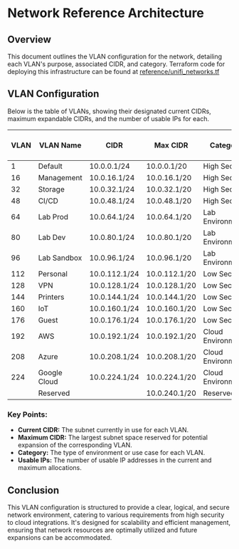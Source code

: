 # Network Reference Architecture

## Overview

This document outlines the VLAN configuration for the network, detailing each VLAN's purpose, associated CIDR, and category. Terraform code for deploying this infrastructure can be found at [reference/unifi_networks.tf](reference/unifi_networks.tf)

## VLAN Configuration

Below is the table of VLANs, showing their designated current CIDRs, maximum expandable CIDRs, and the number of usable IPs for each.

| VLAN | VLAN Name    | CIDR          | Max CIDR      | Category           | Usable IPs | Max Usable IPs |
|------|--------------|---------------|---------------|--------------------|------------|----------------|
| 1    | Default      | 10.0.0.1/24   | 10.0.0.1/20   | High Security      | 254        | 4094           |
| 16   | Management   | 10.0.16.1/24  | 10.0.16.1/20  | High Security      | 254        | 4094           |
| 32   | Storage      | 10.0.32.1/24  | 10.0.32.1/20  | High Security      | 254        | 4094           |
| 48   | CI/CD        | 10.0.48.1/24  | 10.0.48.1/20  | High Security      | 254        | 4094           |
| 64   | Lab Prod     | 10.0.64.1/24  | 10.0.64.1/20  | Lab Environments   | 254        | 4094           |
| 80   | Lab Dev      | 10.0.80.1/24  | 10.0.80.1/20  | Lab Environments   | 254        | 4094           |
| 96   | Lab Sandbox  | 10.0.96.1/24  | 10.0.96.1/20  | Lab Environments   | 254        | 4094           |
| 112  | Personal     | 10.0.112.1/24 | 10.0.112.1/20 | Low Security       | 254        | 4094           |
| 128  | VPN          | 10.0.128.1/24 | 10.0.128.1/20 | Low Security       | 254        | 4094           |
| 144  | Printers     | 10.0.144.1/24 | 10.0.144.1/20 | Low Security       | 254        | 4094           |
| 160  | IoT          | 10.0.160.1/24 | 10.0.160.1/20 | Low Security       | 254        | 4094           |
| 176  | Guest        | 10.0.176.1/24 | 10.0.176.1/20 | Low Security       | 254        | 4094           |
| 192  | AWS          | 10.0.192.1/24 | 10.0.192.1/20 | Cloud Environments | 254        | 4094           |
| 208  | Azure        | 10.0.208.1/24 | 10.0.208.1/20 | Cloud Environments | 254        | 4094           |
| 224  | Google Cloud | 10.0.224.1/24 | 10.0.224.1/20 | Cloud Environments | 254        | 4094           |
|      | Reserved     |               | 10.0.240.1/20 | Reserved           |            | 4094           |

### Key Points:
- **Current CIDR:** The subnet currently in use for each VLAN.
- **Maximum CIDR:** The largest subnet space reserved for potential expansion of the corresponding VLAN.
- **Category:** The type of environment or use case for each VLAN.
- **Usable IPs:** The number of usable IP addresses in the current and maximum allocations.

## Conclusion

This VLAN configuration is structured to provide a clear, logical, and secure network environment, catering to various requirements from high security to cloud integrations. It's designed for scalability and efficient management, ensuring that network resources are optimally utilized and future expansions can be accommodated.
